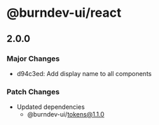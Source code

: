 # @burndev-ui/react

## 2.0.0

### Major Changes

- d94c3ed: Add display name to all components

### Patch Changes

- Updated dependencies
  - @burndev-ui/tokens@1.1.0
